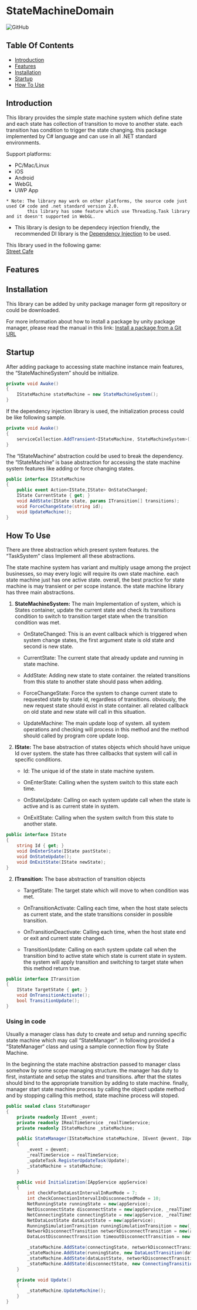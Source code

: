 # StateMachineDomain
![GitHub](https://img.shields.io/github/license/svermeulen/Extenject)
## Table Of Contents

<!-- START doctoc generated TOC please keep comment here to allow auto update -->
<!-- DON'T EDIT THIS SECTION, INSTEAD RE-RUN doctoc TO UPDATE -->
<summory>

  - [Introduction](#introduction)
  - [Features](#features)
  - [Installation](#installation)
  - [Startup](#startup)
  - [How To Use](#how-to-use)
</summory>

## Introduction
This library provides the simple state machine system which define state and each state has collection of transition to move to another state. each transition has condition to trigger the state changing. this package implemented by C# language and can use in all .NET standard environments.

Support platforms: 
* PC/Mac/Linux
* iOS
* Android
* WebGL
* UWP App

```text
* Note: The library may work on other platforms, the source code just used C# code and .net standard version 2.0.
        this library has some feature which use Threading.Task library and it doesn't supported in WebGL.
```

* This library is design to be dependecy injection friendly, the recommended DI library is the [Dependency Injection](https://github.com/Game-Warriors/DependencyInjection-Unity3d) to be used.

This library used in the following game:
</br>
[Street Cafe](https://play.google.com/store/apps/details?id=com.aredstudio.streetcafe.food.cooking.tycoon.restaurant.idle.game.simulation)

## Features
 

## Installation
This library can be added by unity package manager form git repository or could be downloaded.

For more information about how to install a package by unity package manager, please read the manual in this link:
[Install a package from a Git URL](https://docs.unity3d.com/Manual/upm-ui-giturl.html)

## Startup
After adding package to accessing state machine instance main features, the “StateMachineSystem” should be initialize.
```csharp
private void Awake()
{
    IStateMachine stateMachine = new StateMachineSystem();
}
```
If the dependency injection library is used, the initialization process could be like following sample.
```csharp
private void Awake()
{
    serviceCollection.AddTransient<IStateMachine, StateMachineSystem>();
}
```
The “IStateMachine“ abstraction could be used to break the dependency. the “IStateMachine“ is base abstraction for accessing the state machine system features like adding or force changing states.
```csharp
public interface IStateMachine
{
    public event Action<IState,IState> OnStateChanged;
    IState CurrentState { get; }
    void AddState(IState state, params ITransition[] transitions);
    void ForceChangeState(string id);
    void UpdateMachine();
}
```

## How To Use
There are three abstraction which present system features. the “TaskSystem” class Implement all these abstractions.

The state machine system has variant and multiply usage among the project businesses, so may every logic will require its own state machine. each state machine just has one active state. overall, the best practice for state machine is may transient or per scope instance. the state machine library has three main abstractions.

1.  __StateMachineSystem:__ The main Implementation of system, which is States container, update the current state and check its transitions condition to switch to transition target state when the transition condition was met.
    * OnStateChanged: This is an event callback which is triggered when system change states, the first argument state is old state and second is new state.

    * CurrentState: The current state that already update and running in state machine.

    * AddState: Adding new state to state container. the related transitions from this state to another state should pass when adding.

    * ForceChangeState: Force the system to change current state to requested state by state id, regardless of transitions. obviously, the new request state should exist in state container. all related callback on old state and new state will call in this situation.

    * UpdateMachine: The main update loop of system. all system operations and checking will process in this method and the method should called by program core update loop.

2.  __IState:__ The base abstraction of states objects which should have unique Id over system. the state has three callbacks that system will call in specific conditions.

    * Id: The unique id of the state in state machine system.

    * OnEnterState: Calling when the system switch to this state each time.

    * OnStateUpdate: Calling on each system update call when the state is active and is as current state in system.

    * OnExitState: Calling when the system switch from this state to another state.

```csharp
public interface IState
{
    string Id { get; }
    void OnEnterState(IState pastState);
    void OnStateUpdate();
    void OnExitState(IState newState);
}
```

2.  __ITransition:__ The base abstraction of transition objects

    * TargetState: The target state which will move to when condition was met.

    * OnTransitionActivate: Calling each time, when the host state selects as current state, and the state transitions consider in possible transition.

    * OnTransitionDeactivate: Calling each time, when the host state end or exit and current state changed.

    * TransitionUpdate: Calling on each system update call when the transition bind to active state which state is current state in system. the system will apply transition and switching to target state when this method return true.

```csharp
public interface ITransition
{
    IState TargetState { get; }
    void OnTransitionActivate();
    bool TransitionUpdate();
}
```
<h3>Using in code</h3>
Usually a manager class has duty to create and setup and running specific state machine which may call “StateManager“. in following provided a “StateManager“ class and using a sample connection flow by State Machine.

In the beginning the state machine abstraction passed to manager class somehow by some scope managing structure. the manager has duty to first, instantiate and setup the states and transitions. after that the states should bind to the appropriate transition by adding to state machine. finally, manager start state machine process by calling the object update method and by stopping calling this method, state machine process will stoped.

```csharp
public sealed class StateManager
{
    private readonly IEvent _event;
    private readonly IRealTimeService _realTimeService;
    private readonly IStateMachine _stateMachine;

    public StateManager(IStateMachine stateMachine, IEvent @event, IUpdateTask updateTask, IRealTimeService realTimeService)
    {
        _event = @event;
        _realTimeService = realTimeService;
        _updateTask.RegisterUpdateTask(Update);
        _stateMachine = stateMachine;
    }

    public void Initialization(IAppService appService)
    {
        int checkForDataLostIntervalInRunMode = 7;
        int checkConnectionIntervalInDisconnectedMode = 10;
        NetRunningState runningState = new(appService);
        NetDisconnectState disconnectState = new(appService, _realTimeService);
        NetConnectingState connectingState = new(appService, _realTimeService);
        NetDataLostState dataLostState = new(appService);
        RunningSimulationTransition runningSimulationTransition = new(_event, runningState);
        NetworkDisconnectTransition networkDisconnectTransition = new(appService, _realTimeService, disconnectState);
        DataLostDisconnectTransition timeoutDisconnectTransition = new(disconnectState, checkConnectionIntervalInDisconnectedMode);

        _stateMachine.AddState(connectingState, networkDisconnectTransition, timeoutDisconnectTransition, runningSimulationTransition);
        _stateMachine.AddState(runningState, new DataLostTransition(dataLostState, _event, checkForDataLostIntervalInRunMode));
        _stateMachine.AddState(dataLostState, networkDisconnectTransition, timeoutDisconnectTransition, runningSimulationTransition);
        _stateMachine.AddState(disconnectState, new ConnectingTransition(appService, connectingState));
    }

    private void Update()
    {
        _stateMachine.UpdateMachine();
    }
}
```